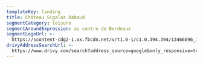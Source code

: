 ```yaml
---
templateKey: landing
title: Château Sigalas Rabaud
segmentCategory: leisure
segmentAroundExpression: au centre de Bordeaux
segmentLogoUrl: >-
  https://scontent-cdg2-1.xx.fbcdn.net/v/t1.0-1/c1.0.394.394/13466096_10156972636655368_6972810503999266705_n.png?_nc_cat=0&oh=354347f001de52b4124f6497b1f36605&oe=5BCE6DAC
drivyAddressSearchUrl: >-
  https://www.drivy.com/search?address_source=google&only_responsive=true&country_scope=FR&latitude=44.842051&longitude=-0.5752969999999777&address=Grand+Th%C3%A9%C3%A2tre%2C+Bordeaux%2C+France&city_display_name=Bordeaux
---
```

